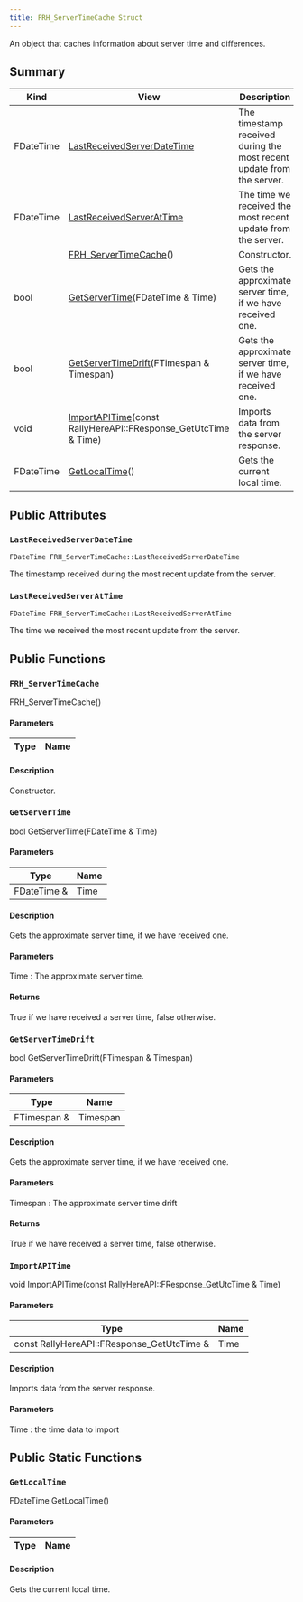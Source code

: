 ```yaml
---
title: FRH_ServerTimeCache Struct
---
```

An object that caches information about server time and differences.

## Summary
| Kind | View | Description |
|------|------|-------------|
|FDateTime|[LastReceivedServerDateTime](/unreal-plugins/all/structfrh__servertimecache/#structFRH__ServerTimeCache_1a63f0350b41f3722399766db10f11366e)|The timestamp received during the most recent update from the server.|
|FDateTime|[LastReceivedServerAtTime](/unreal-plugins/all/structfrh__servertimecache/#structFRH__ServerTimeCache_1af3fc128d16c059cb4420ca5841a91d20)|The time we received the most recent update from the server.|
||[FRH_ServerTimeCache](/unreal-plugins/all/structfrh__servertimecache/#structFRH__ServerTimeCache_1a4b895cff8968b4e82df5e794376b8168)()|Constructor.|
|bool|[GetServerTime](/unreal-plugins/all/structfrh__servertimecache/#structFRH__ServerTimeCache_1aaa54f6ae4bddd94bc4665ae40f69dae6)(FDateTime & Time)|Gets the approximate server time, if we have received one.|
|bool|[GetServerTimeDrift](/unreal-plugins/all/structfrh__servertimecache/#structFRH__ServerTimeCache_1a777a359d346cb75f394b622844fa6f68)(FTimespan & Timespan)|Gets the approximate server time, if we have received one.|
|void|[ImportAPITime](/unreal-plugins/all/structfrh__servertimecache/#structFRH__ServerTimeCache_1a5b805808b827d56da61fe16ecd38cf20)(const RallyHereAPI::FResponse_GetUtcTime & Time)|Imports data from the server response.|
|FDateTime|[GetLocalTime](/unreal-plugins/all/structfrh__servertimecache/#structFRH__ServerTimeCache_1a30b6567a044f10e2a894d020974ca501)()|Gets the current local time.|
## Public Attributes



### `LastReceivedServerDateTime` <a id="structFRH__ServerTimeCache_1a63f0350b41f3722399766db10f11366e"></a>

`FDateTime FRH_ServerTimeCache::LastReceivedServerDateTime`

The timestamp received during the most recent update from the server.




### `LastReceivedServerAtTime` <a id="structFRH__ServerTimeCache_1af3fc128d16c059cb4420ca5841a91d20"></a>

`FDateTime FRH_ServerTimeCache::LastReceivedServerAtTime`

The time we received the most recent update from the server.





## Public Functions



### `FRH_ServerTimeCache` <a id="structFRH__ServerTimeCache_1a4b895cff8968b4e82df5e794376b8168"></a>

 FRH_ServerTimeCache()

#### Parameters

| Type | Name |
|------|------|

#### Description

Constructor.




### `GetServerTime` <a id="structFRH__ServerTimeCache_1aaa54f6ae4bddd94bc4665ae40f69dae6"></a>

bool GetServerTime(FDateTime & Time)

#### Parameters

| Type | Name |
|------|------|
|FDateTime &|Time|

#### Description

Gets the approximate server time, if we have received one.


#### Parameters

Time
: The approximate server time. 

#### Returns
True if we have received a server time, false otherwise. 



### `GetServerTimeDrift` <a id="structFRH__ServerTimeCache_1a777a359d346cb75f394b622844fa6f68"></a>

bool GetServerTimeDrift(FTimespan & Timespan)

#### Parameters

| Type | Name |
|------|------|
|FTimespan &|Timespan|

#### Description

Gets the approximate server time, if we have received one.


#### Parameters

Timespan
: The approximate server time drift 

#### Returns
True if we have received a server time, false otherwise. 



### `ImportAPITime` <a id="structFRH__ServerTimeCache_1a5b805808b827d56da61fe16ecd38cf20"></a>

void ImportAPITime(const RallyHereAPI::FResponse_GetUtcTime & Time)

#### Parameters

| Type | Name |
|------|------|
|const RallyHereAPI::FResponse_GetUtcTime &|Time|

#### Description

Imports data from the server response.


#### Parameters

Time
: the time data to import 




## Public Static Functions



### `GetLocalTime` <a id="structFRH__ServerTimeCache_1a30b6567a044f10e2a894d020974ca501"></a>

FDateTime GetLocalTime()

#### Parameters

| Type | Name |
|------|------|

#### Description

Gets the current local time.






